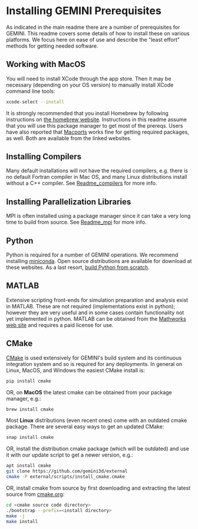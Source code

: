 # Installing GEMINI Prerequisites

As indicated in the main readme there are a number of prerequisites for GEMINI.  This readme covers some details of how to install these on various platforms.  We focus here on ease of use and describe the "least effort" methods for getting needed software.

## Working with MacOS

You will need to install XCode through the app store.
Then it may be necessary (depending on your OS version) to manually install XCode command line tools:

```sh
xcode-select --install
```

It is strongly recommended that you install Homebrew by following instructions on [the homebrew website](https://brew.sh).
Instructions in this readme assume that you will use this package manager to get most of the prereqs.  Users have also reported that [Macports](https://www.macports.org) works fine for getting required packages, as well.  Both are available from the linked websites.

## Installing Compilers

Many default installations will not have the required compilers, e.g. there is no default Fortran compiler in Mac OS, and many Linux distributions install without a C++ compiler.
See [Readme_compilers](./Readme_compilers.md) for more info.

## Installing Parallelization Libraries

MPI is often installed using a package manager since it can take a very long time to build from source.
See [Readme_mpi](./Readme_mpi.md) for more info.

## Python

Python is required for a number of GEMINI operations.
We recommend installing [miniconda](https://docs.conda.io/en/latest/miniconda.html).
Open source distributions are available for download at these websites.
As a last resort, [build Python from scratch](https://github.com/gemini3d/cmake-python-build).

## MATLAB

Extensive scripting front-ends for simulation preparation and analysis exist in MATLAB.
These are not required (implementations exist in python); however they are very useful and in some cases contain functionality not yet implemented in python.
MATLAB can be obtained from the [Mathworks web site](https://www.mathworks.com) and requires a paid license for use.

## CMake

[CMake](https://cmake.org/download/)
is used extensively for GEMINI's build system and its continuous integration system and so is required for any deployments.
In general on Linux, MacOS, and Windows the easiest CMake install is:

```sh
pip install cmake
```

OR, on **MacOS** the latest cmake can be obtained from your package manager, e.g.:

```sh
brew install cmake
```

Most **Linux** distributions (even recent ones) come with an outdated cmake package.
There are several easy ways to get an updated CMake:

```sh
snap install cmake
```

OR, install the distribution cmake package (which will be outdated) and use it with our update script to get a newer version, e.g.:

```sh
apt install cmake
git clone https://github.com/gemini3d/external
cmake -P external/scripts/install_cmake.cmake
```

OR, install cmake from source by first downloading and extracting the latest source from [cmake.org](https://cmake.org):

```sh
cd <cmake source code directory>
./bootstrap --prefix=<install directory>
make -j
make install
```
